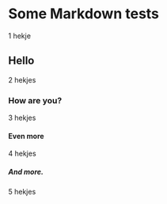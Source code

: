 # Some Markdown tests
1 hekje

## Hello
2 hekjes

### How are you?
3 hekjes 

#### Even more
4 hekjes

##### And more.
5 hekjes
